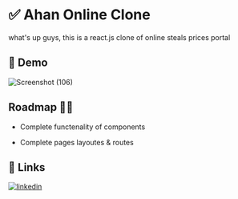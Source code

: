 
# ✅ Ahan Online Clone

what's up guys, this is a react.js clone of online steals prices portal



##  👀 Demo 
![Screenshot (106)](https://user-images.githubusercontent.com/94782242/187092423-092a92ba-d04b-42dd-b180-31de32da8322.png)



## Roadmap 👨‍💻

- Complete functenality of components

- Complete pages layoutes & routes 




## 🔗 Links
[![linkedin](https://img.shields.io/badge/linkedin-0A66C2?style=for-the-badge&logo=linkedin&logoColor=white)](https://www.linkedin.com/in/behrouz-asghari/)


